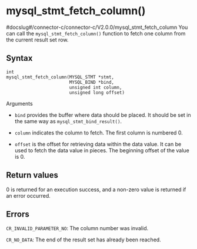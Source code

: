 mysql_stmt_fetch_column() 
==============================================
#docslug#/connector-c/connector-c/V2.0.0/mysql_stmt_fetch_column
You can call the `mysql_stmt_fetch_column()` function to fetch one column from the current result set row. 

Syntax 
---------------------------

```unknow
int
mysql_stmt_fetch_column(MYSQL_STMT *stmt,
                        MYSQL_BIND *bind,
                        unsigned int column,
                        unsigned long offset)
```



Arguments

* `bind` provides the buffer where data should be placed. It should be set in the same way as `mysql_stmt_bind_result()`.

  

* `column` indicates the column to fetch. The first column is numbered 0.

  

* `offset` is the offset for retrieving data within the data value. It can be used to fetch the data value in pieces. The beginning offset of the value is 0.

  




Return values 
----------------------------------

0 is returned for an execution success, and a non-zero value is returned if an error occurred.

Errors 
---------------------------

`CR_INVALID_PARAMETER_NO`: The column number was invalid. 

`CR_NO_DATA`: The end of the result set has already been reached.

